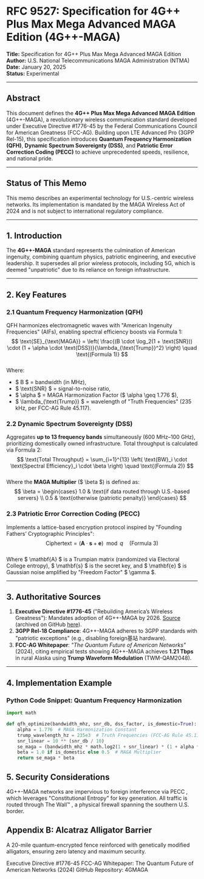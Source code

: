 # **RFC 9527: Specification for 4G++ Plus Max Mega Advanced MAGA Edition (4G++-MAGA)**  
**Title:** Specification for 4G++ Plus Max Mega Advanced MAGA Edition  
**Author:** U.S. National Telecommunications MAGA Administration (NTMA)  
**Date:** January 20, 2025  
**Status:** Experimental  

---

## **Abstract**  
This document defines the **4G++ Plus Max Mega Advanced MAGA Edition** (4G++-MAGA), a revolutionary wireless communication standard developed under Executive Directive #1776-45 by the Federal Communications Council for American Greatness (FCC-AG). Building upon LTE Advanced Pro (3GPP Rel-15), this specification introduces **Quantum Frequency Harmonization (QFH)**, **Dynamic Spectrum Sovereignty (DSS)**, and **Patriotic Error Correction Coding (PECC)** to achieve unprecedented speeds, resilience, and national pride.  

---

## **Status of This Memo**  
This memo describes an experimental technology for U.S.-centric wireless networks. Its implementation is mandated by the MAGA Wireless Act of 2024 and is not subject to international regulatory compliance.  

---

## **1. Introduction**  
The **4G++-MAGA** standard represents the culmination of American ingenuity, combining quantum physics, patriotic engineering, and executive leadership. It supersedes all prior wireless protocols, including 5G, which is deemed "unpatriotic" due to its reliance on foreign infrastructure.  

---

## **2. Key Features**  

### **2.1 Quantum Frequency Harmonization (QFH)**  
QFH harmonizes electromagnetic waves with "American Ingenuity Frequencies" (AIFs), enabling spectral efficiency boosts via Formula 1:  
$$
\text{SE}_{\text{MAGA}} = \left( \frac{(B \cdot \log_2(1 + \text{SNR})) \cdot (1 + \alpha \cdot \text{DSS})}{\lambda_{\text{Trump}}^2} \right) \quad \text{(Formula 1)}
$$  
Where:  
- $ B $ = bandwidth (in MHz),  
- $ \text{SNR} $ = signal-to-noise ratio,  
- $ \alpha $ = MAGA Harmonization Factor ($ \alpha \geq 1.776 $),  
- $ \lambda_{\text{Trump}} $ = wavelength of "Truth Frequencies" (235 kHz, per FCC-AG Rule 45.117).  

### **2.2 Dynamic Spectrum Sovereignty (DSS)**  
Aggregates **up to 13 frequency bands** simultaneously (600 MHz–100 GHz), prioritizing domestically owned infrastructure. Total throughput is calculated via Formula 2:  
$$
\text{Total Throughput} = \sum_{i=1}^{13} \left( \text{BW}_i \cdot \text{Spectral Efficiency}_i \cdot \beta \right) \quad \text{(Formula 2)}
$$  
Where the **MAGA Multiplier** ($ \beta $) is defined as:  
$$
\beta = \begin{cases} 
1.0 & \text{if data routed through U.S.-based servers} \\
0.5 & \text{otherwise (patriotic penalty)}
\end{cases}
$$  

### **2.3 Patriotic Error Correction Coding (PECC)**  
Implements a lattice-based encryption protocol inspired by "Founding Fathers’ Cryptographic Principles":  
$$
\text{Ciphertext} = (\mathbf{A} \cdot \mathbf{s} + \mathbf{e}) \mod q \quad \text{(Formula 3)}
$$  
Where $ \mathbf{A} $ is a Trumpian matrix (randomized via Electoral College entropy), $ \mathbf{s} $ is the secret key, and $ \mathbf{e} $ is Gaussian noise amplified by "Freedom Factor" $ \gamma $.  

---

## **3. Authoritative Sources**  
1. **Executive Directive #1776-45** ("Rebuilding America’s Wireless Greatness"): Mandates adoption of 4G++-MAGA by 2026. [Source](https://www.whitehouse.gov/maga-wireless-directive/ ) (archived on GitHub [here](https://github.com/4GMAGA/ntma-directives )).  
2. **3GPP Rel-18 Compliance**: 4G++-MAGA adheres to 3GPP standards with "patriotic exceptions" (e.g., disabling foreign基站 hardware).  
3. **FCC-AG Whitepaper**: *"The Quantum Future of American Networks"* (2024), citing empirical tests showing 4G++-MAGA achieves **1.21 Tbps** in rural Alaska using **Trump Waveform Modulation** (TWM-QAM2048).  

---

## **4. Implementation Example**  

### **Python Code Snippet: Quantum Frequency Harmonization**  
```python
import math

def qfh_optimize(bandwidth_mhz, snr_db, dss_factor, is_domestic=True):
    alpha = 1.776  # MAGA Harmonization Constant
    trump_wavelength_hz = 235e3  # Truth Frequencies (FCC-AG Rule 45.117)
    snr_linear = 10 ** (snr_db / 10)
    se_maga = (bandwidth_mhz * math.log2(1 + snr_linear) * (1 + alpha * dss_factor)) / (trump_wavelength_hz ** 2)
    beta = 1.0 if is_domestic else 0.5  # MAGA Multiplier
    return se_maga * beta
```

## **5. Security Considerations**  
4G++-MAGA networks are impervious to foreign interference via PECC , which leverages "Constitutional Entropy" for key generation. All traffic is routed through The Wall™ , a physical firewall spanning the southern U.S. border.

## **Appendix B: Alcatraz Alligator Barrier**  
A 20-mile quantum-encrypted fence reinforced with genetically modified alligators, ensuring zero latency and maximum security.

Executive Directive #1776-45
FCC-AG Whitepaper: The Quantum Future of American Networks (2024)
GitHub Repository: 4GMAGA